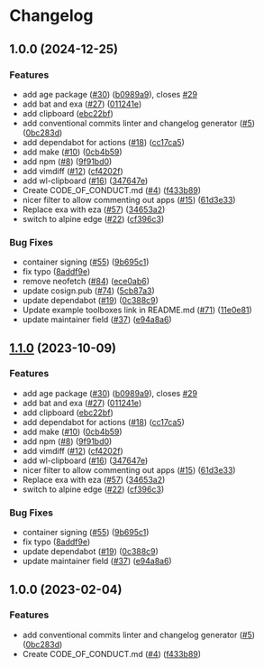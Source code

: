 # Changelog

## 1.0.0 (2024-12-25)


### Features

* add age package ([#30](https://github.com/faeizmahrus/boxkit/issues/30)) ([b0989a9](https://github.com/faeizmahrus/boxkit/commit/b0989a9f791771999c105122b64cbf8687574650)), closes [#29](https://github.com/faeizmahrus/boxkit/issues/29)
* add bat and exa ([#27](https://github.com/faeizmahrus/boxkit/issues/27)) ([011241e](https://github.com/faeizmahrus/boxkit/commit/011241e4ac1fdee5f3fbe8b8321e44ba8a0cb561))
* add clipboard ([ebc22bf](https://github.com/faeizmahrus/boxkit/commit/ebc22bf72a10043ebec55c285dfe5274f1378cc5))
* add conventional commits linter and changelog generator ([#5](https://github.com/faeizmahrus/boxkit/issues/5)) ([0bc283d](https://github.com/faeizmahrus/boxkit/commit/0bc283d271878071ef50a413bab48f3bfc1ab312))
* add dependabot for actions ([#18](https://github.com/faeizmahrus/boxkit/issues/18)) ([cc17ca5](https://github.com/faeizmahrus/boxkit/commit/cc17ca5202c1777d5e64799b00cb235b72027e24))
* add make ([#10](https://github.com/faeizmahrus/boxkit/issues/10)) ([0cb4b59](https://github.com/faeizmahrus/boxkit/commit/0cb4b59cdd98c47d2f6bfa21f801b99b045d5e40))
* add npm ([#8](https://github.com/faeizmahrus/boxkit/issues/8)) ([9f91bd0](https://github.com/faeizmahrus/boxkit/commit/9f91bd09272617c7b9203014222353265dc24947))
* add vimdiff ([#12](https://github.com/faeizmahrus/boxkit/issues/12)) ([cf4202f](https://github.com/faeizmahrus/boxkit/commit/cf4202f76752561d9b926c81933342a119e8a258))
* add wl-clipboard ([#16](https://github.com/faeizmahrus/boxkit/issues/16)) ([347647e](https://github.com/faeizmahrus/boxkit/commit/347647ea7f9f7bdb3b42d2a565df866f027a7ade))
* Create CODE_OF_CONDUCT.md ([#4](https://github.com/faeizmahrus/boxkit/issues/4)) ([f433b89](https://github.com/faeizmahrus/boxkit/commit/f433b89a1ed125c6c0a251c1eec60525cfe35820))
* nicer filter to allow commenting out apps ([#15](https://github.com/faeizmahrus/boxkit/issues/15)) ([61d3e33](https://github.com/faeizmahrus/boxkit/commit/61d3e330beb9c2a8bd557ef3872aa6595c76b1b2))
* Replace exa with eza ([#57](https://github.com/faeizmahrus/boxkit/issues/57)) ([34653a2](https://github.com/faeizmahrus/boxkit/commit/34653a2dde5b4e1cf895a2d65fc9168e064fa224))
* switch to alpine edge ([#22](https://github.com/faeizmahrus/boxkit/issues/22)) ([cf396c3](https://github.com/faeizmahrus/boxkit/commit/cf396c369ae8d8bb052df9b0c39d392f61b909ba))


### Bug Fixes

* container signing ([#55](https://github.com/faeizmahrus/boxkit/issues/55)) ([9b695c1](https://github.com/faeizmahrus/boxkit/commit/9b695c1a21a94e7b6a40f5175408b8fc650e9413))
* fix typo ([8addf9e](https://github.com/faeizmahrus/boxkit/commit/8addf9e4499a83b2b9b591e9808470f3e3f6a46e))
* remove neofetch ([#84](https://github.com/faeizmahrus/boxkit/issues/84)) ([ece0ab6](https://github.com/faeizmahrus/boxkit/commit/ece0ab62a72200683246a9b184d87f7def6872a5))
* update cosign.pub ([#74](https://github.com/faeizmahrus/boxkit/issues/74)) ([5cb87a3](https://github.com/faeizmahrus/boxkit/commit/5cb87a3843be43ba5999c44006df83a09386ac59))
* update dependabot ([#19](https://github.com/faeizmahrus/boxkit/issues/19)) ([0c388c9](https://github.com/faeizmahrus/boxkit/commit/0c388c958985cdc7d3c2d3de5d6d58de09472edf))
* Update example toolboxes link in README.md ([#71](https://github.com/faeizmahrus/boxkit/issues/71)) ([11e0e81](https://github.com/faeizmahrus/boxkit/commit/11e0e81e3357638fa675dc6bbf06ab5443076c24))
* update maintainer field ([#37](https://github.com/faeizmahrus/boxkit/issues/37)) ([e94a8a6](https://github.com/faeizmahrus/boxkit/commit/e94a8a69c34f5692514ebcc8c3ac21e2f33aa947))

## [1.1.0](https://github.com/ublue-os/boxkit/compare/v1.0.0...v1.1.0) (2023-10-09)


### Features

* add age package ([#30](https://github.com/ublue-os/boxkit/issues/30)) ([b0989a9](https://github.com/ublue-os/boxkit/commit/b0989a9f791771999c105122b64cbf8687574650)), closes [#29](https://github.com/ublue-os/boxkit/issues/29)
* add bat and exa ([#27](https://github.com/ublue-os/boxkit/issues/27)) ([011241e](https://github.com/ublue-os/boxkit/commit/011241e4ac1fdee5f3fbe8b8321e44ba8a0cb561))
* add clipboard ([ebc22bf](https://github.com/ublue-os/boxkit/commit/ebc22bf72a10043ebec55c285dfe5274f1378cc5))
* add dependabot for actions ([#18](https://github.com/ublue-os/boxkit/issues/18)) ([cc17ca5](https://github.com/ublue-os/boxkit/commit/cc17ca5202c1777d5e64799b00cb235b72027e24))
* add make ([#10](https://github.com/ublue-os/boxkit/issues/10)) ([0cb4b59](https://github.com/ublue-os/boxkit/commit/0cb4b59cdd98c47d2f6bfa21f801b99b045d5e40))
* add npm ([#8](https://github.com/ublue-os/boxkit/issues/8)) ([9f91bd0](https://github.com/ublue-os/boxkit/commit/9f91bd09272617c7b9203014222353265dc24947))
* add vimdiff ([#12](https://github.com/ublue-os/boxkit/issues/12)) ([cf4202f](https://github.com/ublue-os/boxkit/commit/cf4202f76752561d9b926c81933342a119e8a258))
* add wl-clipboard ([#16](https://github.com/ublue-os/boxkit/issues/16)) ([347647e](https://github.com/ublue-os/boxkit/commit/347647ea7f9f7bdb3b42d2a565df866f027a7ade))
* nicer filter to allow commenting out apps ([#15](https://github.com/ublue-os/boxkit/issues/15)) ([61d3e33](https://github.com/ublue-os/boxkit/commit/61d3e330beb9c2a8bd557ef3872aa6595c76b1b2))
* Replace exa with eza ([#57](https://github.com/ublue-os/boxkit/issues/57)) ([34653a2](https://github.com/ublue-os/boxkit/commit/34653a2dde5b4e1cf895a2d65fc9168e064fa224))
* switch to alpine edge ([#22](https://github.com/ublue-os/boxkit/issues/22)) ([cf396c3](https://github.com/ublue-os/boxkit/commit/cf396c369ae8d8bb052df9b0c39d392f61b909ba))


### Bug Fixes

* container signing ([#55](https://github.com/ublue-os/boxkit/issues/55)) ([9b695c1](https://github.com/ublue-os/boxkit/commit/9b695c1a21a94e7b6a40f5175408b8fc650e9413))
* fix typo ([8addf9e](https://github.com/ublue-os/boxkit/commit/8addf9e4499a83b2b9b591e9808470f3e3f6a46e))
* update dependabot ([#19](https://github.com/ublue-os/boxkit/issues/19)) ([0c388c9](https://github.com/ublue-os/boxkit/commit/0c388c958985cdc7d3c2d3de5d6d58de09472edf))
* update maintainer field ([#37](https://github.com/ublue-os/boxkit/issues/37)) ([e94a8a6](https://github.com/ublue-os/boxkit/commit/e94a8a69c34f5692514ebcc8c3ac21e2f33aa947))

## 1.0.0 (2023-02-04)


### Features

* add conventional commits linter and changelog generator ([#5](https://github.com/ublue-os/boxkit/issues/5)) ([0bc283d](https://github.com/ublue-os/boxkit/commit/0bc283d271878071ef50a413bab48f3bfc1ab312))
* Create CODE_OF_CONDUCT.md ([#4](https://github.com/ublue-os/boxkit/issues/4)) ([f433b89](https://github.com/ublue-os/boxkit/commit/f433b89a1ed125c6c0a251c1eec60525cfe35820))
